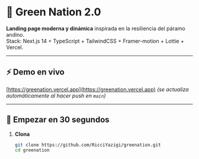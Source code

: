 # 🌿 Green Nation 2.0  
**Landing page moderna y dinámica** inspirada en la resiliencia del páramo andino.  
Stack:  Next.js 14 + TypeScript + TailwindCSS + Framer-motion + Lottie + Vercel.

---

## ⚡ Demo en vivo  
[https://greenation.vercel.app](https://greenation.vercel.app) *(se actualiza automáticamente al hacer push en `main`)*

---

## 🚀 Empezar en 30 segundos
1. **Clona**  
   ```bash
   git clone https://github.com/RicciYazigi/greenation.git
   cd greenation